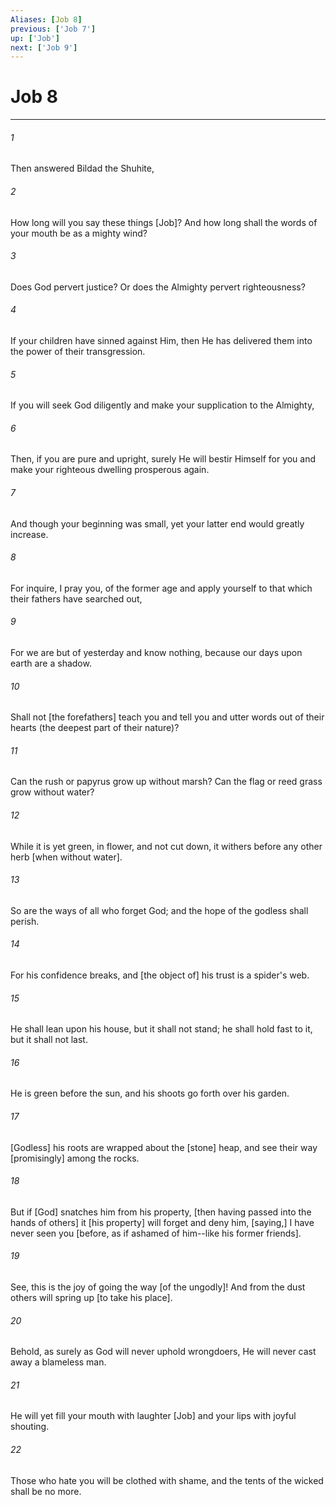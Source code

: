 ```yaml
---
Aliases: [Job 8]
previous: ['Job 7']
up: ['Job']
next: ['Job 9']
---
```

# Job 8

***


###### 1 


Then answered Bildad the Shuhite, 


###### 2 


How long will you say these things [Job]? And how long shall the words of your mouth be as a mighty wind? 


###### 3 


Does God pervert justice? Or does the Almighty pervert righteousness? 


###### 4 


If your children have sinned against Him, then He has delivered them into the power of their transgression. 


###### 5 


If you will seek God diligently and make your supplication to the Almighty, 


###### 6 


Then, if you are pure and upright, surely He will bestir Himself for you and make your righteous dwelling prosperous again. 


###### 7 


And though your beginning was small, yet your latter end would greatly increase. 


###### 8 


For inquire, I pray you, of the former age and apply yourself to that which their fathers have searched out, 


###### 9 


For we are but of yesterday and know nothing, because our days upon earth are a shadow. 


###### 10 


Shall not [the forefathers] teach you and tell you and utter words out of their hearts (the deepest part of their nature)? 


###### 11 


Can the rush or papyrus grow up without marsh? Can the flag or reed grass grow without water? 


###### 12 


While it is yet green, in flower, and not cut down, it withers before any other herb [when without water]. 


###### 13 


So are the ways of all who forget God; and the hope of the godless shall perish. 


###### 14 


For his confidence breaks, and [the object of] his trust is a spider's web. 


###### 15 


He shall lean upon his house, but it shall not stand; he shall hold fast to it, but it shall not last. 


###### 16 


He is green before the sun, and his shoots go forth over his garden. 


###### 17 


[Godless] his roots are wrapped about the [stone] heap, and see their way [promisingly] among the rocks. 


###### 18 


But if [God] snatches him from his property, [then having passed into the hands of others] it [his property] will forget and deny him, [saying,] I have never seen you [before, as if ashamed of him--like his former friends]. 


###### 19 


See, this is the joy of going the way [of the ungodly]! And from the dust others will spring up [to take his place]. 


###### 20 


Behold, as surely as God will never uphold wrongdoers, He will never cast away a blameless man. 


###### 21 


He will yet fill your mouth with laughter [Job] and your lips with joyful shouting. 


###### 22 


Those who hate you will be clothed with shame, and the tents of the wicked shall be no more.
